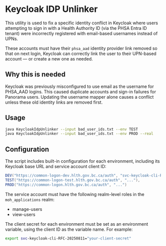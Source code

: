 # Keycloak IDP Unlinker

This utility is used to fix a specific identity conflict in Keycloak where users attempting to sign in with a Health Authority ID (via the PHSA Entra ID tenant) were incorrectly registered with email-based usernames instead of UPNs.

These accounts must have their `phsa_aad` identity provider link removed so that on next login, Keycloak can correctly link the user to their UPN-based account — or create a new one as needed.

## Why this is needed

Keycloak was previously misconfigured to use email as the username for PHSA_AAD logins. This caused duplicate accounts and sign-in failures for Panorama users. Updating the username mapper alone causes a conflict unless these old identity links are removed first.

## Usage

```bash
java KeycloakIdpUnlinker --input bad_user_ids.txt --env TEST
java KeycloakIdpUnlinker --input bad_user_ids.txt --env PROD --real
````

## Configuration

The script includes built-in configuration for each environment, including its Keycloak base URL and service account client ID:

```java
DEV("https://common-logon-dev.hlth.gov.bc.ca/auth", "svc-keycloak-cli-RFC-20250811"),
TEST("https://common-logon-test.hlth.gov.bc.ca/auth", "..."),
PROD("https://common-logon.hlth.gov.bc.ca/auth", "...")
```

The service account must have the following realm-level roles in the `moh_applications` realm:

- manage-users
- view-users

The client secret for each environment must be set as an environment variable, using the client ID as the variable name. For example:

```bash
export svc-keycloak-cli-RFC-20250811="your-client-secret"
```